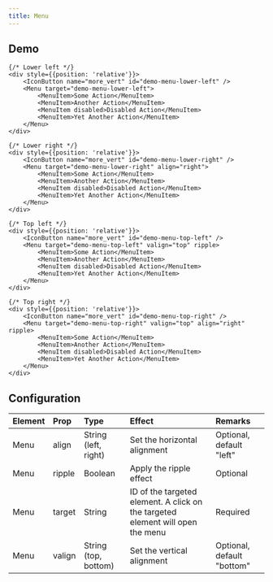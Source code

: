 ```yaml
---
title: Menu
---
```


## Demo

```jsx_demo
{/* Lower left */}
<div style={{position: 'relative'}}>
    <IconButton name="more_vert" id="demo-menu-lower-left" />
    <Menu target="demo-menu-lower-left">
        <MenuItem>Some Action</MenuItem>
        <MenuItem>Another Action</MenuItem>
        <MenuItem disabled>Disabled Action</MenuItem>
        <MenuItem>Yet Another Action</MenuItem>
    </Menu>
</div>

{/* Lower right */}
<div style={{position: 'relative'}}>
    <IconButton name="more_vert" id="demo-menu-lower-right" />
    <Menu target="demo-menu-lower-right" align="right">
        <MenuItem>Some Action</MenuItem>
        <MenuItem>Another Action</MenuItem>
        <MenuItem disabled>Disabled Action</MenuItem>
        <MenuItem>Yet Another Action</MenuItem>
    </Menu>
</div>
```

```jsx_demo
{/* Top left */}
<div style={{position: 'relative'}}>
    <IconButton name="more_vert" id="demo-menu-top-left" />
    <Menu target="demo-menu-top-left" valign="top" ripple>
        <MenuItem>Some Action</MenuItem>
        <MenuItem>Another Action</MenuItem>
        <MenuItem disabled>Disabled Action</MenuItem>
        <MenuItem>Yet Another Action</MenuItem>
    </Menu>
</div>

{/* Top right */}
<div style={{position: 'relative'}}>
    <IconButton name="more_vert" id="demo-menu-top-right" />
    <Menu target="demo-menu-top-right" valign="top" align="right" ripple>
        <MenuItem>Some Action</MenuItem>
        <MenuItem>Another Action</MenuItem>
        <MenuItem disabled>Disabled Action</MenuItem>
        <MenuItem>Yet Another Action</MenuItem>
    </Menu>
</div>
```

## Configuration

| Element   | Prop         | Type      | Effect       | Remarks      |
|:----------|:-------------|:----------|:-------------|:-------------|
| Menu      | align        | String (left, right)    | Set the horizontal alignment  | Optional, default "left" |
| Menu      | ripple       | Boolean   | Apply the ripple effect  | Optional |
| Menu      | target       | String    | ID of the targeted element. A click on the targeted element will open the menu  | Required |
| Menu      | valign       | String (top, bottom)    | Set the vertical alignment  | Optional, default "bottom" |
